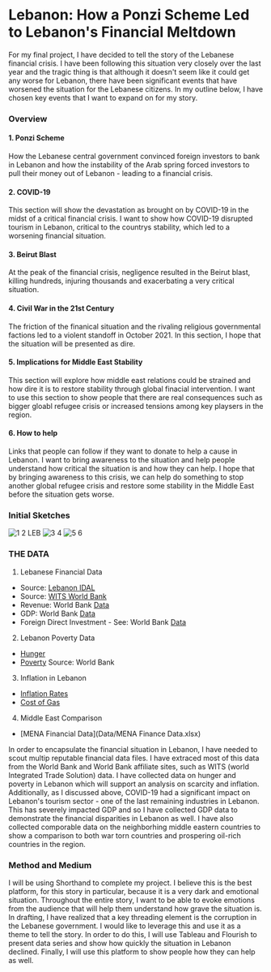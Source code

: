# **Lebanon: How a Ponzi Scheme Led to Lebanon's Financial Meltdown**
For my final project, I have decided to tell the story of the Lebanese financial crisis. I have been following this situation very closely over the last year and the tragic thing is that although it doesn't seem like it could get any worse for Lebanon, there have been significant events that have worsened the situation for the Lebanese citizens. In my outline below, I have chosen key events that I want to expand on for my story. 

### **Overview**
#### 1. Ponzi Scheme
How the Lebanese central government convinced foreign investors to bank in Lebanon and how the instability of the Arab spring forced investors to pull their money out of Lebanon - leading to a financial crisis. 

#### 2. COVID-19
This section will show the devastation as brought on by COVID-19 in the midst of a critical financial crisis. I want to show how COVID-19 disrupted tourism in Lebanon, critical to the countrys stability, which led to a worsening financial situation. 

#### 3. Beirut Blast
At the peak of the financial crisis, negligence resulted in the Beirut blast, killing hundreds, injuring thousands and exacerbating a very critical situation. 

#### 4. Civil War in the 21st Century
The friction of the finanical situation and the rivaling religious governmental factions led to a violent standoff in October 2021. In this section, I hope that the situation will be presented as dire. 

#### 5. Implications for Middle East Stability
This section will explore how middle east relations could be strained and how dire it is to restore stability through global finacial intervention. I want to use this section to show people that there are real consequences such as bigger gloabl refugee crisis or increased tensions among key playsers in the region. 

#### 6. How to help
Links that people can follow if they want to donate to help a cause in Lebanon. I want to bring awareness to the situation and help people understand how critical the situation is and how they can help. I hope that by bringing awareness to this crisis, we can help do something to stop another global refugee crisis and restore some stability in the Middle East before the situation gets worse. 


### **Initial Sketches**
![1 2 LEB](https://user-images.githubusercontent.com/81713787/141923193-ffc6742b-444a-45b1-98a4-d84d9b51b480.jpg)
![3 4](https://user-images.githubusercontent.com/81713787/141923200-92ae542b-b062-4a1c-9e47-20ddca73a549.jpg)
![5 6](https://user-images.githubusercontent.com/81713787/141923206-a2e08f35-86fb-46eb-8a7d-d5ca71779364.jpg)


### **THE DATA**
1. Lebanese Financial Data
+ Source: [Lebanon IDAL](https://data.worldbank.org/indicator/NY.GDP.MKTP.KD.ZG?end=2020&locations=LB&start=2020&view=map)
+ Source: [WITS World Bank](https://wits.worldbank.org/CountryProfile/en/LBN)
+ Revenue: World Bank [Data](Data/API_NY.GDP.MKTP.KD.ZG_DS2_en_csv_v2_3158928.zip)
+ GDP: World Bank [Data](Data/LBN_GDP.xls)
+ Foreign Direct Investment - See: World Bank [Data](Data/LBN_GDP.xls)

2. Lebanon Poverty Data
+ [Hunger](https://www.macrotrends.net/countries/LBN/lebanon/hunger-statistics)
+ [Poverty](Data/Data_Extract_From_Poverty_and_Equity.zip) Source: World Bank

3. Inflation in Lebanon
+ [Inflation Rates](https://tradingeconomics.com/lebanon/inflation-cpi)
+ [Cost of Gas](Data/Data_Extract_From_Poverty_and_Equity.zip)

4. Middle East Comparison
+ [MENA Financial Data](Data/MENA Finance Data.xlsx)

In order to encapsulate the financial situation in Lebanon, I have needed to scout multip reputable financial data files. I have extraced most of this data from the World Bank and World Bank affiliate sites, such as WITS (world Integrated Trade Solution) data. I have collected data on hunger and poverty in Lebanon which will support an analysis on scarcity and inflation. Additionally, as I discussed above, COVID-19 had a significant impact on Lebanon's tourism sector - one of the last remaining industries in Lebanon. This has severely impacted GDP and so I have collected GDP data to demonstrate the financial disparities in Lebanon as well. I have also collected comporable data on the neighborhing middle eastern countries to show a comparison to both war torn countries and prospering oil-rich countries in the region. 


### **Method and Medium**
I will be using Shorthand to complete my project. I believe this is the best platform, for this story in particular, because it is a very dark and emotional situation. Throughout the entire story, I want to be able to evoke emotions from the audience that will help them understand how grave the situation is. In drafting, I have realized that a key threading element is the corruption in the Lebanese government. I would like to leverage this and use it as a theme to tell the story. In order to do this, I will use Tableau and Flourish to present data series and show how quickly the situation in Lebanon declined. Finally, I will use this platform to show people how they can help as well. 
